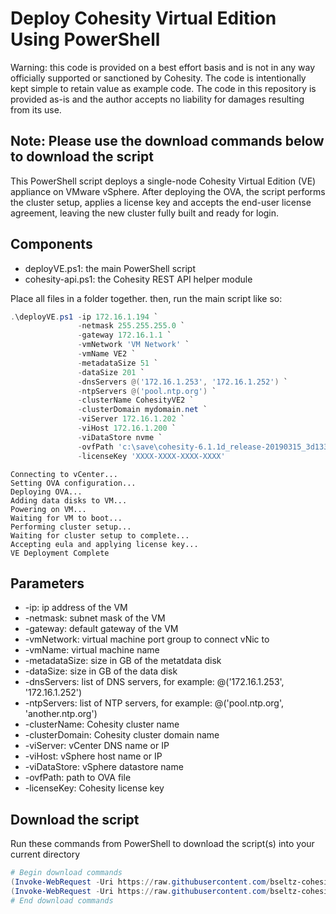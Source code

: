 # Deploy Cohesity Virtual Edition Using PowerShell

Warning: this code is provided on a best effort basis and is not in any way officially supported or sanctioned by Cohesity. The code is intentionally kept simple to retain value as example code. The code in this repository is provided as-is and the author accepts no liability for damages resulting from its use.

## Note: Please use the download commands below to download the script

This PowerShell script deploys a single-node Cohesity Virtual Edition (VE) appliance on VMware vSphere. After deploying the OVA, the script performs the cluster setup, applies a license key and accepts the end-user license agreement, leaving the new cluster fully built and ready for login.

## Components

* deployVE.ps1: the main PowerShell script
* cohesity-api.ps1: the Cohesity REST API helper module

Place all files in a folder together. then, run the main script like so:

```powershell
.\deployVE.ps1 -ip 172.16.1.194 `
               -netmask 255.255.255.0 `
               -gateway 172.16.1.1 `
               -vmNetwork 'VM Network' `
               -vmName VE2 `
               -metadataSize 51 `
               -dataSize 201 `
               -dnsServers @('172.16.1.253', '172.16.1.252') `
               -ntpServers @('pool.ntp.org') `
               -clusterName CohesityVE2 `
               -clusterDomain mydomain.net `
               -viServer 172.16.1.202 `
               -viHost 172.16.1.200 `
               -viDataStore nvme `
               -ovfPath 'c:\save\cohesity-6.1.1d_release-20190315_3d1332e6.ova' `
               -licenseKey 'XXXX-XXXX-XXXX-XXXX'
```

```text
Connecting to vCenter...
Setting OVA configuration...
Deploying OVA...
Adding data disks to VM...
Powering on VM...
Waiting for VM to boot...
Performing cluster setup...
Waiting for cluster setup to complete...
Accepting eula and applying license key...
VE Deployment Complete
```

## Parameters

* -ip: ip address of the VM
* -netmask: subnet mask of the VM
* -gateway: default gateway of the VM
* -vmNetwork: virtual machine port group to connect vNic to
* -vmName: virtual machine name
* -metadataSize: size in GB of the metatdata disk
* -dataSize: size in GB of the data disk
* -dnsServers: list of DNS servers, for example: @('172.16.1.253', '172.16.1.252')
* -ntpServers: list of NTP servers, for example: @('pool.ntp.org', 'another.ntp.org')
* -clusterName: Cohesity cluster name
* -clusterDomain: Cohesity cluster domain name
* -viServer: vCenter DNS name or IP
* -viHost: vSphere host name or IP
* -viDataStore: vSphere datastore name
* -ovfPath: path to OVA file
* -licenseKey: Cohesity license key

## Download the script

Run these commands from PowerShell to download the script(s) into your current directory

```powershell
# Begin download commands
(Invoke-WebRequest -Uri https://raw.githubusercontent.com/bseltz-cohesity/scripts/master/powershell/deployVE/deployVE.ps1).content | Out-File deployVE.ps1; (Get-Content deployVE.ps1) | Set-Content deployVE.ps1
(Invoke-WebRequest -Uri https://raw.githubusercontent.com/bseltz-cohesity/scripts/master/powershell/deployVE/cohesity-api.ps1).content | Out-File cohesity-api.ps1; (Get-Content cohesity-api.ps1) | Set-Content cohesity-api.ps1
# End download commands
```
